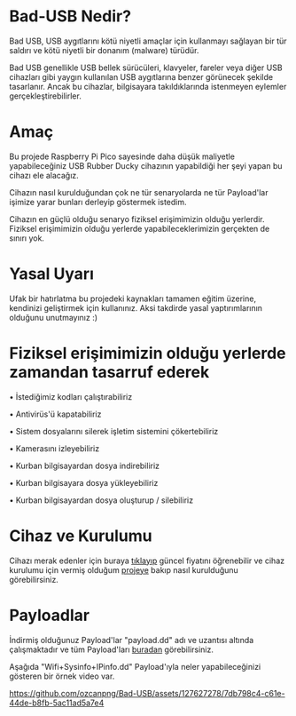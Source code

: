 # Bad-USB Nedir?
Bad USB, USB aygıtlarını kötü niyetli amaçlar için kullanmayı sağlayan bir tür saldırı ve kötü niyetli bir donanım (malware) türüdür.


Bad USB genellikle USB bellek sürücüleri, klavyeler, fareler veya diğer USB cihazları gibi yaygın kullanılan USB aygıtlarına benzer görünecek şekilde tasarlanır. Ancak bu cihazlar, bilgisayara takıldıklarında istenmeyen eylemler gerçekleştirebilirler.

# Amaç
Bu projede Raspberry Pi Pico sayesinde daha düşük maliyetle yapabileceğiniz USB Rubber Ducky cihazının yapabildiği her şeyi yapan bu cihazı ele alacağız.

Cihazın nasıl kurulduğundan çok ne tür senaryolarda ne tür Payload'lar işimize yarar bunları derleyip göstermek istedim. 

Cihazın en güçlü olduğu senaryo fiziksel erişimimizin olduğu yerlerdir. Fiziksel erişimimizin olduğu yerlerde yapabileceklerimizin gerçekten de sınırı yok. 

# Yasal Uyarı
Ufak bir hatırlatma bu projedeki kaynakları tamamen eğitim üzerine, kendinizi geliştirmek için kullanınız. Aksi takdirde yasal yaptırımlarının olduğunu unutmayınız :)

# Fiziksel erişimimizin olduğu yerlerde zamandan tasarruf ederek 

• İstediğimiz kodları çalıştırabiliriz 

• Antivirüs'ü kapatabiliriz 

• Sistem dosyalarını silerek işletim sistemini çökertebiliriz 

• Kamerasını izleyebiliriz 

• Kurban bilgisayardan dosya indirebiliriz 

• Kurban bilgisayara dosya yükleyebiliriz

• Kurban bilgisayardan dosya oluşturup / silebiliriz  

# Cihaz ve Kurulumu
Cihazı merak edenler için buraya [tıklayıp](https://www.amazon.com.tr/Raspberry-Pi-SC0915-Pico/dp/B09KVB8LVR/ref=asc_df_B09KVB8LVR/?tag=trshpngglede-21&linkCode=df0&hvadid=510499475756&hvpos=&hvnetw=g&hvrand=5826631902843730337&hvpone=&hvptwo=&hvqmt=&hvdev=c&hvdvcmdl=&hvlocint=&hvlocphy=9056808&hvtargid=pla-1596335753242&psc=1&mcid=b7261fa1640b3b5bbecaa0daa4137f37) güncel fiyatını öğrenebilir ve cihaz kurulumu için vermiş olduğum [projeye](https://github.com/dbisu/pico-ducky) bakıp nasıl kurulduğunu görebilirsiniz. 

# Payloadlar
İndirmiş olduğunuz Payload'lar "payload.dd" adı ve uzantısı altında çalışmaktadır ve tüm Payload'ları [buradan](https://github.com/ozcanpng/Bad-USB/tree/main/Payloads) görebilirsiniz.

Aşağıda "Wifi+Sysinfo+IPinfo.dd" Payload'ıyla neler yapabileceğinizi gösteren bir örnek video var.

https://github.com/ozcanpng/Bad-USB/assets/127627278/7db798c4-c61e-44de-b8fb-5ac11ad5a7e4








